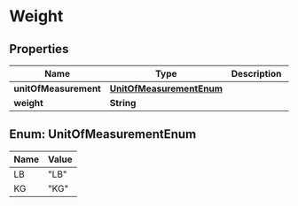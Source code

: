 

# Weight


## Properties

| Name | Type | Description | Notes |
|------------ | ------------- | ------------- | -------------|
|**unitOfMeasurement** | [**UnitOfMeasurementEnum**](#UnitOfMeasurementEnum) |  |  [optional] |
|**weight** | **String** |  |  [optional] |



## Enum: UnitOfMeasurementEnum

| Name | Value |
|---- | -----|
| LB | &quot;LB&quot; |
| KG | &quot;KG&quot; |




